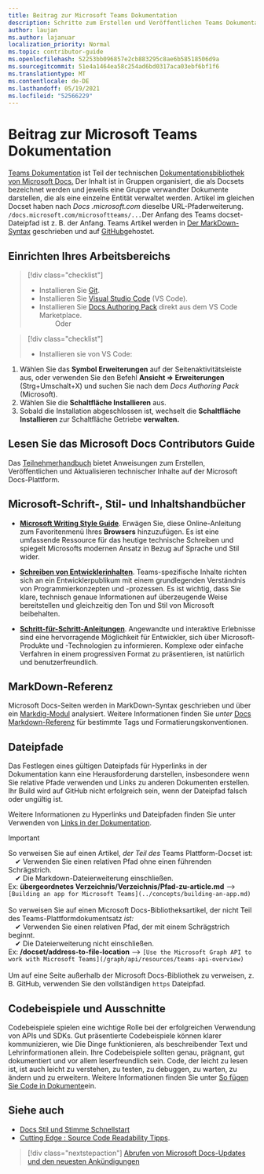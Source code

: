 ```yaml
---
title: Beitrag zur Microsoft Teams Dokumentation
description: Schritte zum Erstellen und Veröffentlichen Teams Dokumentation
author: laujan
ms.author: lajanuar
localization_priority: Normal
ms.topic: contributor-guide
ms.openlocfilehash: 52253bb096857e2cb883295c8ae6b58518506d9a
ms.sourcegitcommit: 51e4a1464ea58c254ad6bd0317aca03ebf6bf1f6
ms.translationtype: MT
ms.contentlocale: de-DE
ms.lasthandoff: 05/19/2021
ms.locfileid: "52566229"
---
```

# <a name="contributing-to-microsoft-teams-documentation"></a>Beitrag zur Microsoft Teams Dokumentation

[Teams Dokumentation](/microsoftteams/platform/overview) ist Teil der technischen [Dokumentationsbibliothek von Microsoft Docs.](https://docs.microsoft.com/) Der Inhalt ist in Gruppen organisiert, die als Docsets bezeichnet werden und jeweils eine Gruppe verwandter Dokumente darstellen, die als eine einzelne Entität verwaltet werden. Artikel im gleichen Docset haben nach *Docs <span></span> .microsoft.com* dieselbe URL-Pfaderweiterung.  `/docs.microsoft.com/microsoftteams/...`Der Anfang des Teams docset-Dateipfad ist z. B. der Anfang. Teams Artikel werden in [Der MarkDown-Syntax](#markdown-reference) geschrieben und auf [GitHub](https://github.com/MicrosoftDocs/msteams-docs/tree/master/msteams-platform)gehostet.

## <a name="set-up-your-workspace"></a>Einrichten Ihres Arbeitsbereichs

> [!div class="checklist"]
>
> * Installieren Sie [Git](https://git-scm.com/book/en/v2/Getting-Started-Installing-Git).
> * Installieren Sie [Visual Studio Code](https://code.visualstudio.com/) (VS Code).
> * Installieren Sie [Docs Authoring Pack](https://marketplace.visualstudio.com/items?itemName=docsmsft.docs-authoring-pack) direkt aus dem VS Code Marketplace.
<br>&emsp;&emsp; Oder

> [!div class="checklist"]
>
> * Installieren sie von VS Code:

   1. Wählen Sie das **Symbol Erweiterungen** auf der Seitenaktivitätsleiste aus, oder verwenden Sie den Befehl **Ansicht => Erweiterungen** (Strg+Umschalt+X) und suchen Sie nach dem *Docs Authoring Pack* (Microsoft).
   1. Wählen Sie die **Schaltfläche Installieren** aus.
   1. Sobald die Installation abgeschlossen ist, wechselt die **Schaltfläche Installieren** zur Schaltfläche Getriebe **verwalten.**

## <a name="review-the-microsoft-docs-contributors-guide"></a>Lesen Sie das Microsoft Docs Contributors Guide

Das [Teilnehmerhandbuch](/contribute) bietet Anweisungen zum Erstellen, Veröffentlichen und Aktualisieren technischer Inhalte auf der Microsoft Docs-Plattform.

## <a name="microsoft-writing-style-and-content-guides"></a>Microsoft-Schrift-, Stil- und Inhaltshandbücher

* **[Microsoft Writing Style Guide](/style-guide/welcome)**. Erwägen Sie, diese Online-Anleitung zum Favoritenmenü Ihres **Browsers** hinzuzufügen. Es ist eine umfassende Ressource für das heutige technische Schreiben und spiegelt Microsofts modernen Ansatz in Bezug auf Sprache und Stil wider.

* **[Schreiben von Entwicklerinhalten](/style-guide/developer-content/)**. Teams-spezifische Inhalte richten sich an ein Entwicklerpublikum mit einem grundlegenden Verständnis von Programmierkonzepten und -prozessen. Es ist wichtig, dass Sie klare, technisch genaue Informationen auf überzeugende Weise bereitstellen und gleichzeitig den Ton und Stil von Microsoft beibehalten.

* **[Schritt-für-Schritt-Anleitungen](/style-guide/procedures-instructions/writing-step-by-step-instructions)**. Angewandte und interaktive Erlebnisse sind eine hervorragende Möglichkeit für Entwickler, sich über Microsoft-Produkte und -Technologien zu informieren. Komplexe oder einfache Verfahren in einem progressiven Format zu präsentieren, ist natürlich und benutzerfreundlich.

## <a name="markdown-reference"></a>MarkDown-Referenz

 Microsoft Docs-Seiten werden in MarkDown-Syntax geschrieben und über ein [Markdig-Modul](https://github.com/lunet-io/markdig) analysiert. Weitere Informationen finden Sie *unter* [Docs Markdown-Referenz](/contribute/markdown-reference) für bestimmte Tags und Formatierungskonventionen.

## <a name="file-paths"></a>Dateipfade

Das Festlegen eines gültigen Dateipfads für Hyperlinks in der Dokumentation kann eine Herausforderung darstellen, insbesondere wenn Sie relative Pfade verwenden und Links zu anderen Dokumenten erstellen.  Ihr Build wird auf GitHub nicht erfolgreich sein, wenn der Dateipfad falsch oder ungültig ist.

Weitere Informationen zu Hyperlinks und Dateipfaden finden Sie unter Verwenden von [Links in der Dokumentation](/contribute/how-to-write-links).

>[!IMPORTANT]
> So verweisen Sie auf einen Artikel, *der Teil des* Teams Plattform-Docset ist:<br>
> &emsp;&#x2714; Verwenden Sie einen relativen Pfad ohne einen führenden Schrägstrich.<br>
> &emsp;&#x2714; Die Markdown-Dateierweiterung einschließen.<br>
>Ex:  **übergeordnetes Verzeichnis/Verzeichnis/Pfad-zu-article.md** —> `[Building an app for Microsoft Teams](../concepts/building-an-app.md)` <br><br>
> So verweisen Sie auf einen Microsoft Docs-Bibliotheksartikel, der nicht Teil des Teams-Plattformdokumentsatz *ist:*<br>
> &emsp;&#x2714; Verwenden Sie einen relativen Pfad, der mit einem Schrägstrich beginnt.<br>
> &emsp;&#x2714; Die Dateierweiterung nicht einschließen. <br> Ex:  **/docset/address-to-file-location** —> `[Use the Microsoft Graph API to work with Microsoft Teams](/graph/api/resources/teams-api-overview)`<br><br>
> Um auf eine Seite außerhalb der Microsoft Docs-Bibliothek zu verweisen, z. B. GitHub, verwenden Sie den vollständigen `https` Dateipfad.<br>

## <a name="code-samples-and-snippets"></a>Codebeispiele und Ausschnitte

Codebeispiele spielen eine wichtige Rolle bei der erfolgreichen Verwendung von APIs und SDKs. Gut präsentierte Codebeispiele können klarer kommunizieren, wie Die Dinge funktionieren, als beschreibender Text und Lehrinformationen allein. Ihre Codebeispiele sollten genau, prägnant, gut dokumentiert und vor allem leserfreundlich sein. Code, der leicht zu lesen ist, ist auch leicht zu verstehen, zu testen, zu debuggen, zu warten, zu ändern und zu erweitern. Weitere Informationen finden Sie unter [So fügen Sie Code in Dokumente](/contribute/code-in-docs)ein.

## <a name="see-also"></a>Siehe auch

* [Docs Stil und Stimme Schnellstart](/contribute/style-quick-start)
* [Cutting Edge : Source Code Readability Tipps](/archive/msdn-magazine/2014/october/cutting-edge-source-code-readability-tips).

> [!div class="nextstepaction"]
> [Abrufen von Microsoft Docs-Updates und den neuesten Ankündigungen](/teamblog)
